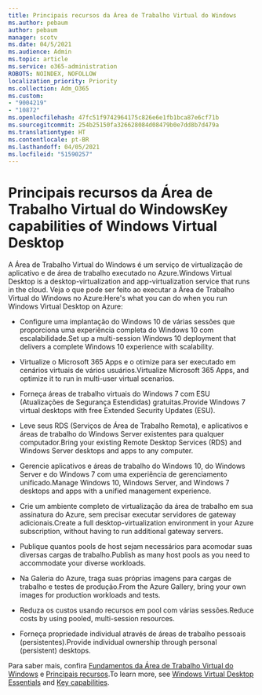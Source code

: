 ```yaml
---
title: Principais recursos da Área de Trabalho Virtual do Windows
ms.author: pebaum
author: pebaum
manager: scotv
ms.date: 04/5/2021
ms.audience: Admin
ms.topic: article
ms.service: o365-administration
ROBOTS: NOINDEX, NOFOLLOW
localization_priority: Priority
ms.collection: Adm_O365
ms.custom:
- "9004219"
- "10872"
ms.openlocfilehash: 47fc51f9742964175c826e6e1fb1bca87e6cf71b
ms.sourcegitcommit: 254b25150fa326628084d08479b0e7dd8b7d479a
ms.translationtype: HT
ms.contentlocale: pt-BR
ms.lasthandoff: 04/05/2021
ms.locfileid: "51590257"
---
```

# <a name="key-capabilities-of-windows-virtual-desktop"></a><span data-ttu-id="e47c4-102">Principais recursos da Área de Trabalho Virtual do Windows</span><span class="sxs-lookup"><span data-stu-id="e47c4-102">Key capabilities of Windows Virtual Desktop</span></span>


<span data-ttu-id="e47c4-103">A Área de Trabalho Virtual do Windows é um serviço de virtualização de aplicativo e de área de trabalho executado no Azure.</span><span class="sxs-lookup"><span data-stu-id="e47c4-103">Windows Virtual Desktop is a desktop-virtualization and app-virtualization service that runs in the cloud.</span></span> <span data-ttu-id="e47c4-104">Veja o que pode ser feito ao executar a Área de Trabalho Virtual do Windows no Azure:</span><span class="sxs-lookup"><span data-stu-id="e47c4-104">Here's what you can do when you run Windows Virtual Desktop on Azure:</span></span>

- <span data-ttu-id="e47c4-105">Configure uma implantação do Windows 10 de várias sessões que proporciona uma experiência completa do Windows 10 com escalabilidade.</span><span class="sxs-lookup"><span data-stu-id="e47c4-105">Set up a multi-session Windows 10 deployment that delivers a complete Windows 10 experience with scalability.</span></span>

- <span data-ttu-id="e47c4-106">Virtualize o Microsoft 365 Apps e o otimize para ser executado em cenários virtuais de vários usuários.</span><span class="sxs-lookup"><span data-stu-id="e47c4-106">Virtualize Microsoft 365 Apps, and optimize it to run in multi-user virtual scenarios.</span></span>

- <span data-ttu-id="e47c4-107">Forneça áreas de trabalho virtuais do Windows 7 com ESU (Atualizações de Segurança Estendidas) gratuitas.</span><span class="sxs-lookup"><span data-stu-id="e47c4-107">Provide Windows 7 virtual desktops with free Extended Security Updates (ESU).</span></span>

- <span data-ttu-id="e47c4-108">Leve seus RDS (Serviços de Área de Trabalho Remota), e aplicativos e áreas de trabalho do Windows Server existentes para qualquer computador.</span><span class="sxs-lookup"><span data-stu-id="e47c4-108">Bring your existing Remote Desktop Services (RDS) and Windows Server desktops and apps to any computer.</span></span>

- <span data-ttu-id="e47c4-109">Gerencie aplicativos e áreas de trabalho do Windows 10, do Windows Server e do Windows 7 com uma experiência de gerenciamento unificado.</span><span class="sxs-lookup"><span data-stu-id="e47c4-109">Manage Windows 10, Windows Server, and Windows 7 desktops and apps with a unified management experience.</span></span> 

- <span data-ttu-id="e47c4-110">Crie um ambiente completo de virtualização da área de trabalho em sua assinatura do Azure, sem precisar executar servidores de gateway adicionais.</span><span class="sxs-lookup"><span data-stu-id="e47c4-110">Create a full desktop-virtualization environment in your Azure subscription, without having to run additional gateway servers.</span></span>

- <span data-ttu-id="e47c4-111">Publique quantos pools de host sejam necessários para acomodar suas diversas cargas de trabalho.</span><span class="sxs-lookup"><span data-stu-id="e47c4-111">Publish as many host pools as you need to accommodate your diverse workloads.</span></span>

- <span data-ttu-id="e47c4-112">Na Galeria do Azure, traga suas próprias imagens para cargas de trabalho e testes de produção.</span><span class="sxs-lookup"><span data-stu-id="e47c4-112">From the Azure Gallery, bring your own images for production workloads and tests.</span></span> 

- <span data-ttu-id="e47c4-113">Reduza os custos usando recursos em pool com várias sessões.</span><span class="sxs-lookup"><span data-stu-id="e47c4-113">Reduce costs by using pooled, multi-session resources.</span></span> 

- <span data-ttu-id="e47c4-114">Forneça propriedade individual através de áreas de trabalho pessoais (persistentes).</span><span class="sxs-lookup"><span data-stu-id="e47c4-114">Provide individual ownership through personal (persistent) desktops.</span></span>

<span data-ttu-id="e47c4-115">Para saber mais, confira [Fundamentos da Área de Trabalho Virtual do Windows](https://go.microsoft.com/fwlink/?linkid=2127033) e [Principais recursos](https://docs.microsoft.com/azure/virtual-desktop/overview#key-capabilities).</span><span class="sxs-lookup"><span data-stu-id="e47c4-115">To learn more, see [Windows Virtual Desktop Essentials](https://go.microsoft.com/fwlink/?linkid=2127033) and [Key capabilities](https://docs.microsoft.com/azure/virtual-desktop/overview#key-capabilities).</span></span>